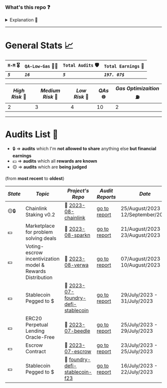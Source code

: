 ### What's this repo ❓

<details><summary> Explanation 💁 </summary>

This is a hub repo for easily checking any of **my audits I can show so far**.

**In each audit's report** you can find:

- \_An **`overview of`** the audited **`project`**. ℹ️
- _The **`rewards I earned`** from the audit._ 💸🧠
- _Key takeaways and **`lessons learned`**._ 👨‍💻
- _**`The report`** itself._ 📝

</details>

<hr/>

# General Stats 📈

| `H-M` 🎖️  | `QA-Low-Gas` 👨‍💻 | `Total Audits` 🛡️ | `Total Earnings` 💸 |
| --------- | --------------- | ----------------- | ------------------- |
| **_`5`_** | **_`16`_**      | **_`5`_**         | **_`197. 07$`_**    |

| _High Risk_ 🏅 | _Medium Risk_ 🥈 | _Low Risk_ 🥉 | _QAs_ 🌐 | _Gas Optimizaition_ ⛽ |
| -------------- | ---------------- | ------------- | -------- | ---------------------- |
| 2              | 3                | 4             | 10       | 2                      |

<hr/>

# Audits List 📓

- 🔒 => **audits** which I'm **not allowed to share** anything else **but financial earnings**
- 💵 => **audits** which all **rewards are known**
- 🟡 => **audits** which are **being judged**

(from **most recent** to **oldest**)

| _State_ | _Topic_                                                    | _Project's Repo_                                                                                | _Audit Reports_                                                                                                              | _Date_                             |
| ------- | ---------------------------------------------------------- | ----------------------------------------------------------------------------------------------- | ---------------------------------------------------------------------------------------------------------------------------- | ---------------------------------- |
| 🟡🔒    | Chainlink Staking v0.2                                     | 🔗 [2023-08-chainlink](https://github.com/code-423n4/2023-08-chainlink)                         | [go to report](https://github.com/CarlosAlegreUr/Audits-By-CarlosAlegreUr/tree/main/reports/2023-08-chainlink)               | 25/August/2023 - 12/September/2023 |
| 💵      | Marketplace for problem solving deals                      | 🔗 [2023-08-sparkn](https://github.com/Cyfrin/2023-08-sparkn)                                   | [go to report](https://github.com/CarlosAlegreUr/Audits-By-CarlosAlegreUr/tree/main/reports/2023-08-sparkn)                  | 21/August/2023 - 23/August/2023    |
| 💵      | Voting-escrow incentivization model & Rewards Distribution | 🔗 [2023-08-verwa](https://github.com/code-423n4/2023-08-verwa)                                 | [go to report](https://github.com/CarlosAlegreUr/Audits-By-CarlosAlegreUr/tree/main/reports/2023-08-verwa)                   | 07/August/2023 - 10/August/2023    |
| 💵      | Stablecoin Pegged to $                                     | 🔗 [2023-07-foundry-defi-stablecoin](https://github.com/Cyfrin/2023-07-foundry-defi-stablecoin) | [go to report](https://github.com/CarlosAlegreUr/Audits-By-CarlosAlegreUr/tree/main/reports/2023-07-foundry-defi-stablecoin) | 29/July/2023 - 31/July/2023        |
| 💵      | ERC20 Perpetual Lending Oracle-Free                        | 🔗 [2023-07-beedle](https://github.com/Cyfrin/2023-07-beedle)                                   | [go to report](https://github.com/CarlosAlegreUr/Audits-By-CarlosAlegreUr/tree/main/reports/2023-07-beedle)                  | 25/July/2023 - 29/July/2023        |
| 💵      | Escrow Contract                                            | 🔗 [2023-07-escrow](https://github.com/Cyfrin/2023-07-escrow/tree/main)                         | [go to report](https://github.com/CarlosAlegreUr/Audits-By-CarlosAlegreUr/tree/main/reports/2023-07-escrow)                  | 23/July/2023 - 25/July/2023        |
| 💵      | Stablecoin Pegged to $                                     | 🔗 [foundry-defi-stablecoin-f23](https://github.com/Cyfrin/foundry-defi-stablecoin-f23/)        | [go to report](https://github.com/CarlosAlegreUr/AuditExamplePractice)                                                       | 16/July/2023 - 22/July/2023        |
